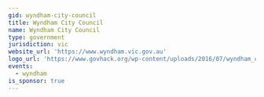 ```yaml
---
gid: wyndham-city-council
title: Wyndham City Council
name: Wyndham City Council
type: government
jurisdiction: vic
website_url: 'https://www.wyndham.vic.gov.au'
logo_url: 'https://www.govhack.org/wp-content/uploads/2016/07/wyndham_city_council.png'
events:
  - wyndham
is_sponsor: true
---
```

